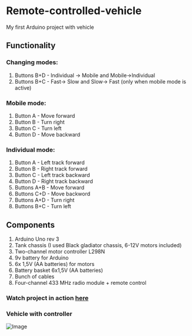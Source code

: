 # Remote-controlled-vehicle
My first Arduino project with vehicle

## Functionality
### Changing modes:
1) Buttons B+D - Individual -> Mobile and Mobile->Individual
2) Buttons B+C - Fast-> Slow and Slow-> Fast (only when mobile mode is active)

### Mobile mode:
1) Button A - Move forward
2) Button B - Turn right
3) Button C - Turn left
4) Button D - Move backward

### Individual mode:
1) Button A - Left track forward
2) Button B - Right track forward
3) Button C - Left track backward
4) Button D - Right track backward
5) Buttons A+B - Move forward
6) Buttons C+D - Move backword
7) Buttons A+D - Turn right
8) Buttons B+C - Turn left

## Components
1) Arduino Uno rev 3
2) Tank chassis (I used Black gladiator chassis, 6-12V motors included)
3) Two-channel motor controller L298N
4) 9v battery for Arduino
5) 6x 1,5V (AA batteries) for motors
6) Battery basket 6x1,5V (AA batteries)
7) Bunch of cables
8) Four-channel 433 MHz radio module + remote control

### Watch project in action [here](https://youtu.be/En2ENnB77J0)

### Vehicle with controller
![Image](https://github.com/Xirokik/Remote-controlled-vehicle/blob/main/Vehicle%20with%20controller.jpg)
